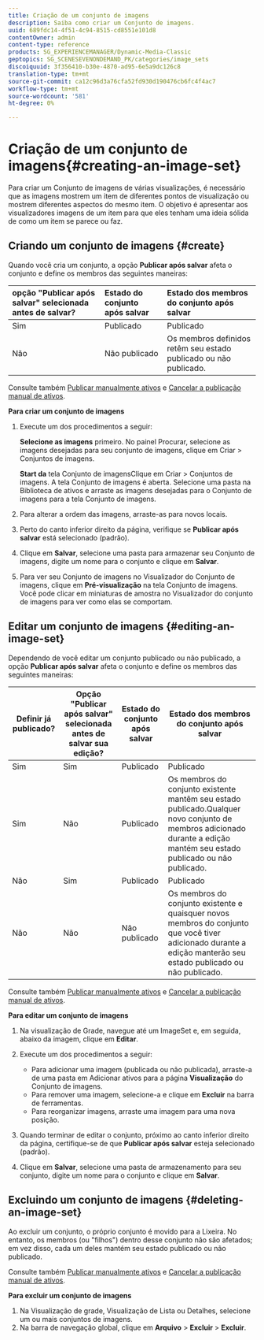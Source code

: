 ```yaml
---
title: Criação de um conjunto de imagens
description: Saiba como criar um Conjunto de imagens.
uuid: 689fdc14-4f51-4c94-8515-cd8551e101d8
contentOwner: admin
content-type: reference
products: SG_EXPERIENCEMANAGER/Dynamic-Media-Classic
geptopics: SG_SCENESEVENONDEMAND_PK/categories/image_sets
discoiquuid: 3f356410-b30e-4870-ad95-6e5a9dc126c8
translation-type: tm+mt
source-git-commit: ca12c96d3a76cfa52fd930d190476cb6fc4f4ac7
workflow-type: tm+mt
source-wordcount: '581'
ht-degree: 0%

---
```



# Criação de um conjunto de imagens{#creating-an-image-set}

Para criar um Conjunto de imagens de várias visualizações, é necessário que as imagens mostrem um item de diferentes pontos de visualização ou mostrem diferentes aspectos do mesmo item. O objetivo é apresentar aos visualizadores imagens de um item para que eles tenham uma ideia sólida de como um item se parece ou faz.

## Criando um conjunto de imagens {#create}

Quando você cria um conjunto, a opção **Publicar após salvar** afeta o conjunto e define os membros das seguintes maneiras:

| opção &quot;Publicar após salvar&quot; selecionada antes de salvar? | Estado do conjunto após salvar | Estado dos membros do conjunto após salvar |
|:--- |:--- |:--- |
| Sim | Publicado | Publicado |
| Não | Não publicado | Os membros definidos retêm seu estado publicado ou não publicado. |

Consulte também [Publicar manualmente ativos](publishing-files.md#manually_publishing_assets) e [Cancelar a publicação manual de ativos](publishing-files.md#manually_unpublishing_assets).

**Para criar um conjunto de imagens**

1. Execute um dos procedimentos a seguir:

   **Selecione as imagens** primeiro. No painel Procurar, selecione as imagens desejadas para seu conjunto de imagens, clique em Criar > Conjuntos de imagens.

   **Start da** tela Conjunto de imagensClique em Criar > Conjuntos de imagens. A tela Conjunto de imagens é aberta. Selecione uma pasta na Biblioteca de ativos e arraste as imagens desejadas para o Conjunto de imagens para a tela Conjunto de imagens.

1. Para alterar a ordem das imagens, arraste-as para novos locais.
1. Perto do canto inferior direito da página, verifique se **Publicar após salvar** está selecionado (padrão).
1. Clique em **Salvar**, selecione uma pasta para armazenar seu Conjunto de imagens, digite um nome para o conjunto e clique em **Salvar**.
1. Para ver seu Conjunto de imagens no Visualizador do Conjunto de imagens, clique em **Pré-visualização** na tela Conjunto de imagens. Você pode clicar em miniaturas de amostra no Visualizador do conjunto de imagens para ver como elas se comportam.

## Editar um conjunto de imagens {#editing-an-image-set}

Dependendo de você editar um conjunto publicado ou não publicado, a opção **Publicar após salvar** afeta o conjunto e define os membros das seguintes maneiras:

| Definir já publicado? | Opção &quot;Publicar após salvar&quot; selecionada antes de salvar sua edição? | Estado do conjunto após salvar | Estado dos membros do conjunto após salvar |
|--- |--- |--- |--- |
| Sim | Sim | Publicado | Publicado |
| Sim | Não | Publicado | Os membros do conjunto existente mantêm seu estado publicado.Qualquer novo conjunto de membros adicionado durante a edição mantém seu estado publicado ou não publicado. |
| Não | Sim | Publicado | Publicado |
| Não | Não | Não publicado | Os membros do conjunto existente e quaisquer novos membros do conjunto que você tiver adicionado durante a edição manterão seu estado publicado ou não publicado. |

Consulte também [Publicar manualmente ativos](publishing-files.md#manually_publishing_assets) e [Cancelar a publicação manual de ativos](publishing-files.md#manually_unpublishing_assets).

**Para editar um conjunto de imagens**

1. Na visualização de Grade, navegue até um ImageSet e, em seguida, abaixo da imagem, clique em **Editar**.
1. Execute um dos procedimentos a seguir:

   * Para adicionar uma imagem (publicada ou não publicada), arraste-a de uma pasta em Adicionar ativos para a página **Visualização** do Conjunto de imagens.
   * Para remover uma imagem, selecione-a e clique em **Excluir** na barra de ferramentas.
   * Para reorganizar imagens, arraste uma imagem para uma nova posição.

1. Quando terminar de editar o conjunto, próximo ao canto inferior direito da página, certifique-se de que **Publicar após salvar** esteja selecionado (padrão).
1. Clique em **Salvar**, selecione uma pasta de armazenamento para seu conjunto, digite um nome para o conjunto e clique em **Salvar**.

## Excluindo um conjunto de imagens {#deleting-an-image-set}

Ao excluir um conjunto, o próprio conjunto é movido para a Lixeira. No entanto, os membros (ou &quot;filhos&quot;) dentro desse conjunto não são afetados; em vez disso, cada um deles mantém seu estado publicado ou não publicado.

Consulte também [Publicar manualmente ativos](publishing-files.md#manually_publishing_assets) e [Cancelar a publicação manual de ativos](publishing-files.md#manually_unpublishing_assets).

**Para excluir um conjunto de imagens**

1. Na Visualização de grade, Visualização de Lista ou Detalhes, selecione um ou mais conjuntos de imagens.
1. Na barra de navegação global, clique em **Arquivo** > **Excluir** > **Excluir**.

